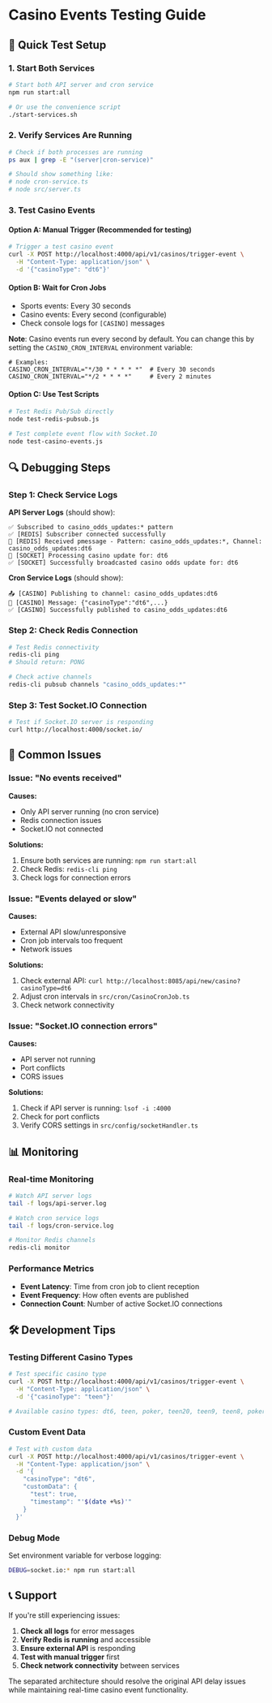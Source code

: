 # Casino Events Testing Guide

## 🎰 Quick Test Setup

### 1. Start Both Services
```bash
# Start both API server and cron service
npm run start:all

# Or use the convenience script
./start-services.sh
```

### 2. Verify Services Are Running
```bash
# Check if both processes are running
ps aux | grep -E "(server|cron-service)"

# Should show something like:
# node cron-service.ts
# node src/server.ts
```

### 3. Test Casino Events

#### Option A: Manual Trigger (Recommended for testing)
```bash
# Trigger a test casino event
curl -X POST http://localhost:4000/api/v1/casinos/trigger-event \
  -H "Content-Type: application/json" \
  -d '{"casinoType": "dt6"}'
```

#### Option B: Wait for Cron Jobs
- Sports events: Every 30 seconds
- Casino events: Every second (configurable)
- Check console logs for `[CASINO]` messages

**Note**: Casino events run every second by default. You can change this by setting the `CASINO_CRON_INTERVAL` environment variable:
```env
# Examples:
CASINO_CRON_INTERVAL="*/30 * * * * *"  # Every 30 seconds
CASINO_CRON_INTERVAL="*/2 * * * *"     # Every 2 minutes
```

#### Option C: Use Test Scripts
```bash
# Test Redis Pub/Sub directly
node test-redis-pubsub.js

# Test complete event flow with Socket.IO
node test-casino-events.js
```

## 🔍 Debugging Steps

### Step 1: Check Service Logs

**API Server Logs** (should show):
```
✅ Subscribed to casino_odds_updates:* pattern
✅ [REDIS] Subscriber connected successfully
📨 [REDIS] Received pmessage - Pattern: casino_odds_updates:*, Channel: casino_odds_updates:dt6
🎰 [SOCKET] Processing casino update for: dt6
✅ [SOCKET] Successfully broadcasted casino odds update for: dt6
```

**Cron Service Logs** (should show):
```
📤 [CASINO] Publishing to channel: casino_odds_updates:dt6
📄 [CASINO] Message: {"casinoType":"dt6",...}
✅ [CASINO] Successfully published to casino_odds_updates:dt6
```

### Step 2: Check Redis Connection
```bash
# Test Redis connectivity
redis-cli ping
# Should return: PONG

# Check active channels
redis-cli pubsub channels "casino_odds_updates:*"
```

### Step 3: Test Socket.IO Connection
```bash
# Test if Socket.IO server is responding
curl http://localhost:4000/socket.io/
```

## 🚨 Common Issues

### Issue: "No events received"
**Causes:**
- Only API server running (no cron service)
- Redis connection issues
- Socket.IO not connected

**Solutions:**
1. Ensure both services are running: `npm run start:all`
2. Check Redis: `redis-cli ping`
3. Check logs for connection errors

### Issue: "Events delayed or slow"
**Causes:**
- External API slow/unresponsive
- Cron job intervals too frequent
- Network issues

**Solutions:**
1. Check external API: `curl http://localhost:8085/api/new/casino?casinoType=dt6`
2. Adjust cron intervals in `src/cron/CasinoCronJob.ts`
3. Check network connectivity

### Issue: "Socket.IO connection errors"
**Causes:**
- API server not running
- Port conflicts
- CORS issues

**Solutions:**
1. Check if API server is running: `lsof -i :4000`
2. Check for port conflicts
3. Verify CORS settings in `src/config/socketHandler.ts`

## 📊 Monitoring

### Real-time Monitoring
```bash
# Watch API server logs
tail -f logs/api-server.log

# Watch cron service logs  
tail -f logs/cron-service.log

# Monitor Redis channels
redis-cli monitor
```

### Performance Metrics
- **Event Latency**: Time from cron job to client reception
- **Event Frequency**: How often events are published
- **Connection Count**: Number of active Socket.IO connections

## 🛠️ Development Tips

### Testing Different Casino Types
```bash
# Test specific casino type
curl -X POST http://localhost:4000/api/v1/casinos/trigger-event \
  -H "Content-Type: application/json" \
  -d '{"casinoType": "teen"}'

# Available casino types: dt6, teen, poker, teen20, teen9, teen8, poker20, poker6, card32eu, war, aaa, abj, dt20, lucky7eu, dt202, teenmuf, joker20, poison20, joker1, teen20c, btable2, goal, ab4, lottcard, lucky5, baccarat2
```

### Custom Event Data
```bash
# Test with custom data
curl -X POST http://localhost:4000/api/v1/casinos/trigger-event \
  -H "Content-Type: application/json" \
  -d '{
    "casinoType": "dt6",
    "customData": {
      "test": true,
      "timestamp": "'$(date +%s)'"
    }
  }'
```

### Debug Mode
Set environment variable for verbose logging:
```bash
DEBUG=socket.io:* npm run start:all
```

## 📞 Support

If you're still experiencing issues:

1. **Check all logs** for error messages
2. **Verify Redis is running** and accessible
3. **Ensure external API** is responding
4. **Test with manual trigger** first
5. **Check network connectivity** between services

The separated architecture should resolve the original API delay issues while maintaining real-time casino event functionality.
